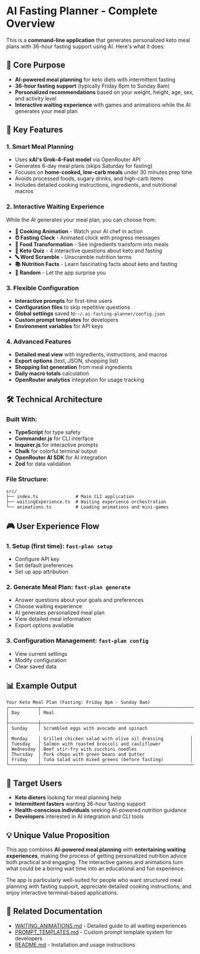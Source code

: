 # AI Fasting Planner - Complete Overview

This is a **command-line application** that generates personalized keto meal plans with 36-hour fasting support using AI. Here's what it does:

## 🎯 **Core Purpose**
- **AI-powered meal planning** for keto diets with intermittent fasting
- **36-hour fasting support** (typically Friday 8pm to Sunday 8am)
- **Personalized recommendations** based on your weight, height, age, sex, and activity level
- **Interactive waiting experience** with games and animations while the AI generates your meal plan

## 🚀 **Key Features**

### **1. Smart Meal Planning**
- Uses **xAI's Grok-4-Fast model** via OpenRouter API
- Generates 6-day meal plans (skips Saturday for fasting)
- Focuses on **home-cooked, low-carb meals** under 30 minutes prep time
- Avoids processed foods, sugary drinks, and high-carb items
- Includes detailed cooking instructions, ingredients, and nutritional macros

### **2. Interactive Waiting Experience**
While the AI generates your meal plan, you can choose from:
- **🍳 Cooking Animation** - Watch your AI chef in action
- **⏰ Fasting Clock** - Animated clock with progress messages
- **🔄 Food Transformation** - See ingredients transform into meals
- **🧠 Keto Quiz** - 4 interactive questions about keto and fasting
- **🔤 Word Scramble** - Unscramble nutrition terms
- **📚 Nutrition Facts** - Learn fascinating facts about keto and fasting
- **🎲 Random** - Let the app surprise you

### **3. Flexible Configuration**
- **Interactive prompts** for first-time users
- **Configuration files** to skip repetitive questions
- **Global settings** saved to `~/.ai-fasting-planner/config.json`
- **Custom prompt templates** for developers
- **Environment variables** for API keys

### **4. Advanced Features**
- **Detailed meal view** with ingredients, instructions, and macros
- **Export options** (text, JSON, shopping list)
- **Shopping list generation** from meal ingredients
- **Daily macro totals** calculation
- **OpenRouter analytics** integration for usage tracking

## 🛠 **Technical Architecture**

### **Built With:**
- **TypeScript** for type safety
- **Commander.js** for CLI interface
- **Inquirer.js** for interactive prompts
- **Chalk** for colorful terminal output
- **OpenRouter AI SDK** for AI integration
- **Zod** for data validation

### **File Structure:**
```
src/
├── index.ts              # Main CLI application
├── waitingExperience.ts  # Waiting experience orchestration
└── animations.ts         # Loading animations and mini-games
```

## 🎮 **User Experience Flow**

### **1. Setup** (first time): `fast-plan setup`
- Configure API key
- Set default preferences
- Set up app attribution

### **2. Generate Meal Plan**: `fast-plan generate`
- Answer questions about your goals and preferences
- Choose waiting experience
- AI generates personalized meal plan
- View detailed meal information
- Export options available

### **3. Configuration Management**: `fast-plan config`
- View current settings
- Modify configuration
- Clear saved data

## 📊 **Example Output**
```
Your Keto Meal Plan (Fasting: Friday 8pm - Sunday 8am)
┌───────────┬─────────────────────────────────────────────────────────┐
│ Day       │ Meal                                                    │
├───────────┼─────────────────────────────────────────────────────────┤
│ Sunday    │ Scrambled eggs with avocado and spinach                 │
│ Monday    │ Grilled chicken salad with olive oil dressing          │
│ Tuesday   │ Salmon with roasted broccoli and cauliflower           │
│ Wednesday │ Beef stir-fry with zucchini noodles                    │
│ Thursday  │ Pork chops with green beans and butter                 │
│ Friday    │ Tuna salad with mixed greens (before fasting)          │
└───────────┴─────────────────────────────────────────────────────────┘
```

## 🎯 **Target Users**
- **Keto dieters** looking for meal planning help
- **Intermittent fasters** wanting 36-hour fasting support
- **Health-conscious individuals** seeking AI-powered nutrition guidance
- **Developers** interested in AI integration and CLI tools

## 💡 **Unique Value Proposition**
This app combines **AI-powered meal planning** with **entertaining waiting experiences**, making the process of getting personalized nutrition advice both practical and engaging. The interactive games and animations turn what could be a boring wait time into an educational and fun experience.

The app is particularly well-suited for people who want structured meal planning with fasting support, appreciate detailed cooking instructions, and enjoy interactive terminal-based applications.

## 🔗 **Related Documentation**
- [WAITING_ANIMATIONS.md](./WAITING_ANIMATIONS.md) - Detailed guide to all waiting experiences
- [PROMPT_TEMPLATES.md](./PROMPT_TEMPLATES.md) - Custom prompt template system for developers
- [README.md](../README.md) - Installation and usage instructions
